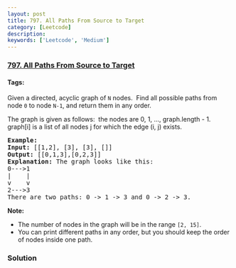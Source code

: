 ```yaml
---
layout: post
title: 797. All Paths From Source to Target
category: [Leetcode]
description: 
keywords: ['Leetcode', 'Medium']
---
```

### [797. All Paths From Source to Target](https://leetcode.com/problems/all-paths-from-source-to-target)

#### Tags: 

<div class="content__u3I1 question-content__JfgR"><div><p>Given a directed, acyclic graph of <code>N</code> nodes.  Find all possible paths from node <code>0</code> to node <code>N-1</code>, and return them in any order.</p>
<p>The graph is given as follows:  the nodes are 0, 1, ..., graph.length - 1.  graph[i] is a list of all nodes j for which the edge (i, j) exists.</p>
<pre><strong>Example:</strong>
<strong>Input:</strong> [[1,2], [3], [3], []] 
<strong>Output:</strong> [[0,1,3],[0,2,3]] 
<strong>Explanation:</strong> The graph looks like this:
0---&gt;1
|    |
v    v
2---&gt;3
There are two paths: 0 -&gt; 1 -&gt; 3 and 0 -&gt; 2 -&gt; 3.
</pre>
<p><strong>Note:</strong></p>
<ul>
<li>The number of nodes in the graph will be in the range <code>[2, 15]</code>.</li>
<li>You can print different paths in any order, but you should keep the order of nodes inside one path.</li>
</ul></div></div>

### Solution
